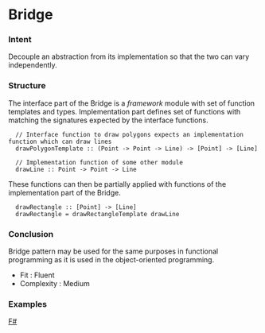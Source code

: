 # Bridge


### Intent

Decouple an abstraction from its implementation so that the two can vary independently.


### Structure

The interface part of the Bridge is a _framework_ module with set of function templates and types. Implementation part defines set of functions with matching the signatures expected by the interface functions.

~~~~
  // Interface function to draw polygons expects an implementation function which can draw lines
  drawPolygonTemplate :: (Point -> Point -> Line) -> [Point] -> [Line]
  
  // Implementation function of some other module
  drawLine :: Point -> Point -> Line
~~~~

These functions can then be partially applied with functions of the implementation part of the Bridge.

~~~~
  drawRectangle :: [Point] -> [Line]
  drawRectangle = drawRectangleTemplate drawLine
~~~~


### Conclusion

Bridge pattern may be used for the same purposes in functional programming as it is used in the object-oriented programming.


- Fit : Fluent
- Complexity : Medium


### Examples

[F#](bridge.fsx)
